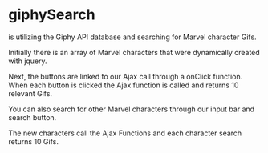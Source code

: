 # giphySearch
is utilizing the Giphy API database and searching for Marvel character Gifs. 

Initially there is an array of Marvel characters that were dynamically created with jquery. 

Next, the buttons are linked to our Ajax call through a onClick function. When each button is clicked the Ajax function is called and returns 10 relevant Gifs. 

You can also search for other Marvel characters through our input bar and search button. 

The new characters call the Ajax Functions and each character search returns 10 Gifs. 

